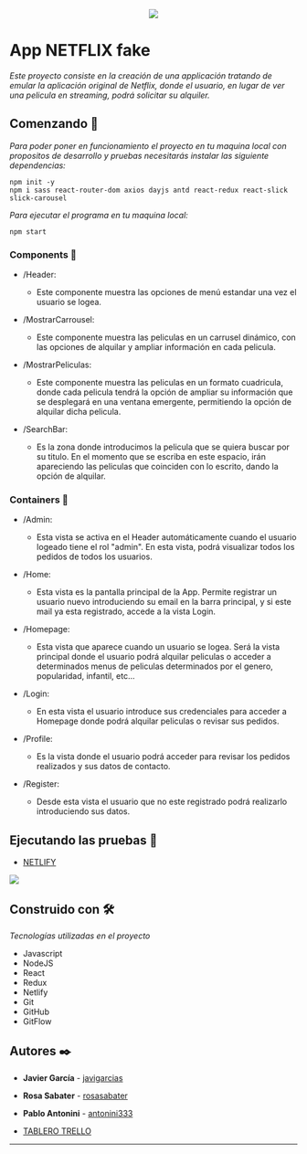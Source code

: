 <p align="center">
    <img src="src/imges/logo-readme-2.jpg" >	
</p>


# App NETFLIX fake
_Este proyecto consiste en la creación de una applicación tratando de emular la aplicación original de Netflix, donde el usuario, en lugar de ver una pelicula en streaming, podrá solicitar su alquiler._

## Comenzando 🚀

_Para poder poner en funcionamiento el proyecto en tu maquina local con propositos de desarrollo y pruebas necesitarás instalar las siguiente dependencias:_

```
npm init -y
npm i sass react-router-dom axios dayjs antd react-redux react-slick slick-carousel

```
_Para ejecutar el programa en tu maquina local:_

```
npm start

```

### Components 📌
- /Header:
    - Este componente muestra las opciones de menú estandar una vez el usuario se logea.
    
- /MostrarCarrousel:
    - Este componente muestra las peliculas en un carrusel dinámico, con las opciones de alquilar y ampliar información en cada pelicula.

- /MostrarPeliculas:
    - Este componente muestra las peliculas en un formato cuadricula, donde cada pelicula tendrá la opción de ampliar su información que se desplegará en una ventana emergente, permitiendo la opción de alquilar dicha pelicula.

- /SearchBar:
    - Es la zona donde introducimos la pelicula que se quiera buscar por su titulo. En el momento que se escriba en este espacio, irán apareciendo las peliculas que coinciden con lo escrito, dando la opción de alquilar.

### Containers 📌
- /Admin:
    - Esta vista se activa en el Header automáticamente cuando el usuario logeado tiene el rol "admin". En esta vista, podrá visualizar todos los pedidos de todos los usuarios.

- /Home:
    - Esta vista es la pantalla principal de la App. Permite registrar un usuario nuevo introduciendo su email en la barra principal, y si este mail ya esta registrado, accede a la vista Login.

- /Homepage:
    - Esta vista que aparece cuando un usuario se logea. Será la vista principal donde el usuario podrá alquilar peliculas o acceder a determinados menus de peliculas determinados por el genero, popularidad, infantil, etc...

- /Login:
    - En esta vista el usuario introduce sus credenciales para acceder a Homepage donde podrá alquilar peliculas o revisar sus pedidos.

- /Profile:
    - Es la vista donde el usuario podrá acceder para revisar los pedidos realizados y sus datos de contacto.

- /Register:
    - Desde esta vista el usuario que no este registrado podrá realizarlo introduciendo sus datos.


## Ejecutando las pruebas 🚀

* [NETLIFY](https://fake-netflix-f.netlify.app/)

![](src/img/prueba-heroku.gif)

## Construido con 🛠️

_Tecnologías utilizadas en el proyecto_

- Javascript
- NodeJS
- React
- Redux
- Netlify
- Git
- GitHub
- GitFlow

## Autores ✒️

* **Javier García**  - [javigarcias](https://github.com/javigarcias)
* **Rosa Sabater**  - [rosasabater](https://github.com/RosaSabater)
* **Pablo Antonini**  - [antonini333](https://github.com/Antonini333)

* [TABLERO TRELLO](https://trello.com/b/8T6U3vMQ)

---
